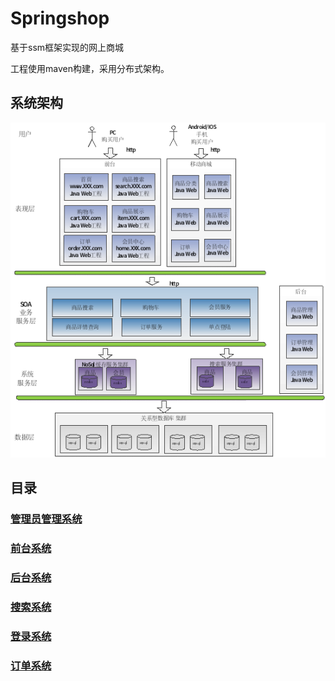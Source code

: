 # Springshop
基于ssm框架实现的网上商城

工程使用maven构建，采用分布式架构。

## 系统架构
![image](https://github.com/program-bird/Springshop/blob/master/Image/图片40.png)<br/>

## 目录

### [管理员管理系统](https://github.com/program-bird/Springshop/blob/master/Manager.md "悬停显示") 

### [前台系统](https://github.com/program-bird/Springshop/blob/master/Portal.md "悬停显示") 

### [后台系统](https://github.com/program-bird/Springshop/blob/master/rest.md "悬停显示")

### [搜索系统](https://github.com/program-bird/Springshop/blob/master/Search.md "悬停显示")

### [登录系统](https://github.com/program-bird/Springshop/blob/master/sso.md "悬停显示")

### [订单系统](https://github.com/program-bird/Springshop/blob/master/Order.md "悬停显示")
